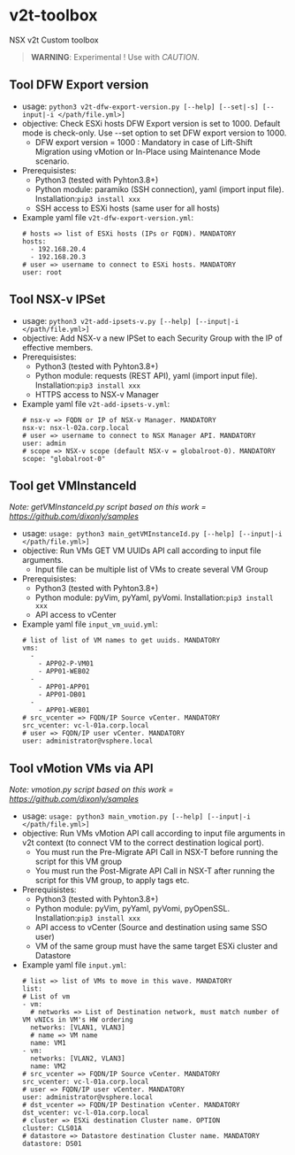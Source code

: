 # v2t-toolbox
NSX v2t Custom toolbox

>**WARNING**: Experimental ! Use with *CAUTION*.

## Tool DFW Export version
- usage: `python3 v2t-dfw-export-version.py [--help] [--set|-s] [--input|-i </path/file.yml>]`
- objective: Check ESXi hosts DFW Export version is set to 1000. Default mode is check-only. Use --set option to set DFW export version to 1000. 
  - DFW export version = 1000 : Mandatory in case of Lift-Shift Migration using vMotion or In-Place using Maintenance Mode scenario.
- Prerequisistes:
  - Python3 (tested with Pyhton3.8+)
  - Python module: paramiko (SSH connection), yaml (import input file). Installation:`pip3 install xxx`
  - SSH access to ESXi hosts (same user for all hosts)
- Example yaml file `v2t-dfw-export-version.yml`:
  ```
  # hosts => list of ESXi hosts (IPs or FQDN). MANDATORY
  hosts:
    - 192.168.20.4
    - 192.168.20.3
  # user => username to connect to ESXi hosts. MANDATORY
  user: root
  ```

## Tool NSX-v IPSet
- usage: `python3 v2t-add-ipsets-v.py [--help] [--input|-i </path/file.yml>]`
- objective: Add NSX-v a new IPSet to each Security Group with the IP of effective members.
- Prerequisistes:
  - Python3 (tested with Pyhton3.8+)
  - Python module: requests (REST API), yaml (import input file). Installation:`pip3 install xxx`
  - HTTPS access to NSX-v Manager
- Example yaml file `v2t-add-ipsets-v.yml`:
  ```
  # nsx-v => FQDN or IP of NSX-v Manager. MANDATORY
  nsx-v: nsx-l-02a.corp.local
  # user => username to connect to NSX Manager API. MANDATORY
  user: admin
  # scope => NSX-v scope (default NSX-v = globalroot-0). MANDATORY
  scope: "globalroot-0"
  ```
  
## Tool get VMInstanceId
*Note: getVMInstanceId.py script based on this work = https://github.com/dixonly/samples*

- usage: `usage: python3 main_getVMInstanceId.py [--help] [--input|-i </path/file.yml>]`
- objective: Run VMs GET VM UUIDs API call according to input file arguments. 
  - Input file can be multiple list of VMs to create several VM Group
- Prerequisistes:
  - Python3 (tested with Pyhton3.8+)
  - Python module: pyVim, pyYaml, pyVomi. Installation:`pip3 install xxx`
  - API access to vCenter
- Example yaml file `input_vm_uuid.yml`:
  ```
  # list of list of VM names to get uuids. MANDATORY
  vms:
    - 
      - APP02-P-VM01
      - APP01-WEB02
    - 
      - APP01-APP01
      - APP01-DB01
    - 
      - APP01-WEB01
  # src_vcenter => FQDN/IP Source vCenter. MANDATORY
  src_vcenter: vc-l-01a.corp.local
  # user => FQDN/IP user vCenter. MANDATORY
  user: administrator@vsphere.local
  ```
  
 ## Tool vMotion VMs via API
*Note: vmotion.py script based on this work = https://github.com/dixonly/samples*

- usage: `usage: python3 main_vmotion.py [--help] [--input|-i </path/file.yml>]`
- objective: Run VMs vMotion API call according to input file arguments in v2t context (to connect VM to the correct destination logical port). 
  - You must run the Pre-Migrate API Call in NSX-T before running the script for this VM group
  - You must run the Post-Migrate API Call in NSX-T after running the script for this VM group, to apply tags etc.
- Prerequisistes:
  - Python3 (tested with Pyhton3.8+)
  - Python module: pyVim, pyYaml, pyVomi, pyOpenSSL. Installation:`pip3 install xxx`
  - API access to vCenter (Source and destination using same SSO user)
  - VM of the same group must have the same target ESXi cluster and Datastore
- Example yaml file `input.yml`:
  ```
  # list => list of VMs to move in this wave. MANDATORY
  list:
  # List of vm
  - vm:
    # networks => List of Destination network, must match number of VM vNICs in VM's HW ordering
    networks: [VLAN1, VLAN3]
    # name => VM name
    name: VM1
  - vm:
    networks: [VLAN2, VLAN3]
    name: VM2
  # src_vcenter => FQDN/IP Source vCenter. MANDATORY
  src_vcenter: vc-l-01a.corp.local
  # user => FQDN/IP user vCenter. MANDATORY
  user: administrator@vsphere.local
  # dst_vcenter => FQDN/IP Destination vCenter. MANDATORY
  dst_vcenter: vc-l-01a.corp.local
  # cluster => ESXi destination Cluster name. OPTION
  cluster: CLS01A
  # datastore => Datastore destination Cluster name. MANDATORY
  datastore: DS01
  ```
